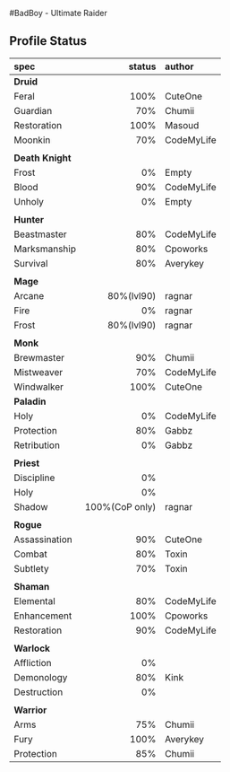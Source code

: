 #BadBoy - Ultimate Raider

## Profile Status

|spec |status|author|
|:----|------:|:-------|
|**Druid**|||
|Feral|100%|CuteOne|
|Guardian|70%|Chumii |
|Restoration|100%|Masoud |
|Moonkin|70%|CodeMyLife|
||||
| **Death Knight** |  |  |
|Frost|0%|Empty |
|Blood|90%|CodeMyLife |
|Unholy|0%|Empty|
||||
| **Hunter** |  |  |
|Beastmaster|80%|CodeMyLife |
|Marksmanship|80%|Cpoworks |
|Survival|80%|Averykey |
||||
| **Mage** |  |  |
|Arcane|80%(lvl90)|ragnar |
|Fire|0%|ragnar |
|Frost|80%(lvl90)|ragnar |
||||
| **Monk** |  |  |
|Brewmaster|90%|Chumii |
|Mistweaver|70%|CodeMyLife |
|Windwalker|100%|CuteOne |
| **Paladin**  |  |  |
|Holy|0%|CodeMyLife |
|Protection|80%|Gabbz |
|Retribution|0%|Gabbz |
||||
| **Priest**  |  |  |
|Discipline|0%||
|Holy|0%||
|Shadow|100%(CoP only)|ragnar|
||||
| **Rogue**  |  |  |
|Assassination|90%|CuteOne |
|Combat|80%|Toxin |
|Subtlety|70%|Toxin |
||||
| **Shaman** |  |  |
|Elemental|80%|CodeMyLife |
|Enhancement|100%|Cpoworks |
|Restoration|90%|CodeMyLife|
||||
| **Warlock**  |  |  |
|Affliction|0%||
|Demonology|80%|Kink |
|Destruction|0%||
||||
| **Warrior**  |  |  |
|Arms|75%|Chumii |
|Fury|100%|Averykey |
|Protection|85%|Chumii |


